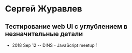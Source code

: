 # Сергей Журавлев

## Тестирование web UI с углублением в незначительные детали
- 2018 Sep 12 -- DINS - JavaScript meetup 1    
